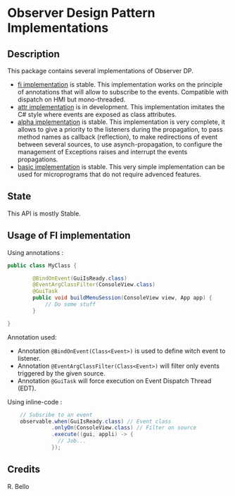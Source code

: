 # Observer Design Pattern Implementations

## Description

This package contains several implementations of Observer DP.

- [fi implementation]() is stable. This implementation works on the principle of annotations that will allow to subscribe to the events. Compatible with dispatch on HMI but mono-threaded.
- [attr implementation]() is in development. This implementation imitates the C# style where events are exposed as class attributes.
- [alpha implementation]() is stable. This implementation is very complete, it allows to give a priority to the listeners during the propagation, to pass method names as callback (reflection), to make redirections of event between several sources, to use asynch-propagation, to configure the management of Exceptions raises and interrupt the events propagations.
- [basic implementation]() is stable. This very simple implementation can be used for microprograms that do not require advenced features.

## State

This API is mostly Stable.

## Usage of FI implementation

Using annotations :

```java
public class MyClass {

		@BindOnEvent(GuiIsReady.class)
		@EventArgClassFilter(ConsoleView.class)
		@GuiTask
		public void buildMenuSession(ConsoleView view, App app) {
			// Do some stuff
		}

}
```

Annotation used:
- Annotation `@BindOnEvent(Class<Event>)` is used to define witch event to listener.
- Annotation `@EventArgClassFilter(Class<Event>)` will filter only events triggered by the given source.
- Annotation `@GuiTask` will force execution on Event Dispatch Thread (EDT).

Using inline-code :

```java
	// Subsribe to an event
	observable.when(GuiIsReady.class) // Event class
	          .onlyOn(ConsoleView.class) // Filter on source
	          .execute((gui, appli) -> {
	          	// Job...
	          });
```

## Credits

R. Bello